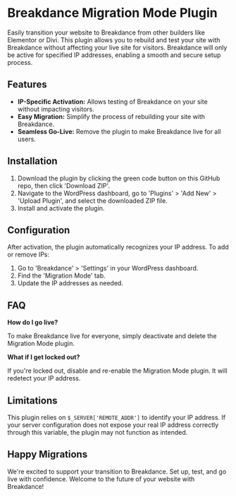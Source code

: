 # Breakdance Migration Mode Plugin

Easily transition your website to Breakdance from other builders like Elementor or Divi. This plugin allows you to rebuild and test your site with Breakdance without affecting your live site for visitors. Breakdance will only be active for specified IP addresses, enabling a smooth and secure setup process.

## Features

- **IP-Specific Activation:** Allows testing of Breakdance on your site without impacting visitors.
- **Easy Migration:** Simplify the process of rebuilding your site with Breakdance.
- **Seamless Go-Live:** Remove the plugin to make Breakdance live for all users.

## Installation

1. Download the plugin by clicking the green code button on this GitHub repo, then click 'Download ZIP'.
2. Navigate to the WordPress dashboard, go to 'Plugins' > 'Add New' > 'Upload Plugin', and select the downloaded ZIP file.
3. Install and activate the plugin.

## Configuration

After activation, the plugin automatically recognizes your IP address. To add or remove IPs:

1. Go to 'Breakdance' > 'Settings' in your WordPress dashboard.
2. Find the 'Migration Mode' tab.
3. Update the IP addresses as needed.

## FAQ

**How do I go live?**

To make Breakdance live for everyone, simply deactivate and delete the Migration Mode plugin.

**What if I get locked out?**

If you're locked out, disable and re-enable the Migration Mode plugin. It will redetect your IP address.

## Limitations

This plugin relies on `$_SERVER['REMOTE_ADDR']` to identify your IP address. If your server configuration does not expose your real IP address correctly through this variable, the plugin may not function as intended.

## Happy Migrations

We're excited to support your transition to Breakdance. Set up, test, and go live with confidence. Welcome to the future of your website with Breakdance!
